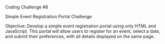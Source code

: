 Coding Challenge #8

Simple Event Registration Portal Challenge


Objective: Develop a simple event registration portal using only HTML and JavaScript. This portal will allow users to register for an event, select a date, and submit their preferences, with all details displayed on the same page.